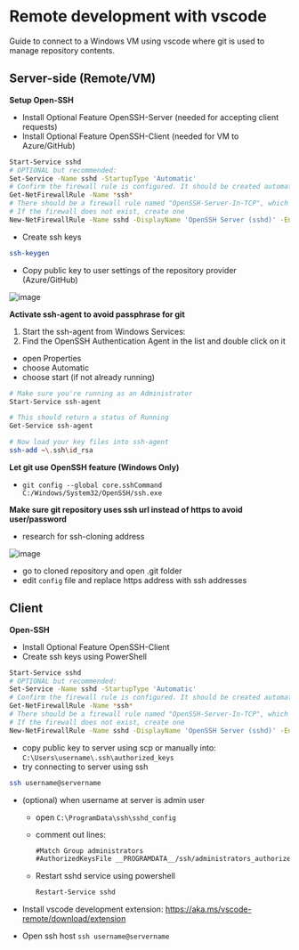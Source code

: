 # Remote development with vscode

Guide to connect to a Windows VM using vscode where git is used to manage repository contents.

## Server-side (Remote/VM)

**Setup Open-SSH**

- Install Optional Feature OpenSSH-Server (needed for accepting client requests)
- Install Optional Feature OpenSSH-Client (needed for VM to Azure/GitHub)

```bash
Start-Service sshd
# OPTIONAL but recommended:
Set-Service -Name sshd -StartupType 'Automatic'
# Confirm the firewall rule is configured. It should be created automatically by setup.
Get-NetFirewallRule -Name *ssh*
# There should be a firewall rule named "OpenSSH-Server-In-TCP", which should be enabled
# If the firewall does not exist, create one
New-NetFirewallRule -Name sshd -DisplayName 'OpenSSH Server (sshd)' -Enabled True -Direction Inbound -Protocol TCP -Action Allow -LocalPort 22
```

- Create ssh keys

```bash
ssh-keygen
```

- Copy public key to user settings of the repository provider (Azure/GitHub)

![image](https://user-images.githubusercontent.com/23473452/116811846-b2776c80-ab4b-11eb-9e2b-827cc6add8d3.png)


**Activate ssh-agent to avoid passphrase for git**

1. Start the ssh-agent from Windows Services:
2. Find the OpenSSH Authentication Agent in the list and double click on it
  - open Properties
  - choose Automatic
  - choose start (if not already running)

```bash
# Make sure you're running as an Administrator
Start-Service ssh-agent

# This should return a status of Running
Get-Service ssh-agent

# Now load your key files into ssh-agent
ssh-add ~\.ssh\id_rsa
```

**Let git use OpenSSH feature (Windows Only)**

- `git config --global core.sshCommand C:/Windows/System32/OpenSSH/ssh.exe`

**Make sure git repository uses ssh url instead of https to avoid user/password**

- research for ssh-cloning address

![image](https://user-images.githubusercontent.com/23473452/116811483-ece00a00-ab49-11eb-8a64-62dec81e15e3.png)

- go to cloned repository and open .git folder
- edit `config` file and replace https address with ssh addresses


## Client

**Open-SSH**

- Install Optional Feature OpenSSH-Client
- Create ssh keys using PowerShell

```bash
Start-Service sshd
# OPTIONAL but recommended:
Set-Service -Name sshd -StartupType 'Automatic'
# Confirm the firewall rule is configured. It should be created automatically by setup.
Get-NetFirewallRule -Name *ssh*
# There should be a firewall rule named "OpenSSH-Server-In-TCP", which should be enabled
# If the firewall does not exist, create one
New-NetFirewallRule -Name sshd -DisplayName 'OpenSSH Server (sshd)' -Enabled True -Direction Inbound -Protocol TCP -Action Allow -LocalPort 22
```

- copy public key to server using scp or manually into: `C:\Users\username\.ssh\authorized_keys`
- try connecting to server using ssh

```bash
ssh username@servername
```
- (optional) when username at server is admin user
  - open `C:\ProgramData\ssh\sshd_config`
  - comment out lines:
    
    ```txt
    #Match Group administrators
    #AuthorizedKeysFile __PROGRAMDATA__/ssh/administrators_authorized_keys
    ```
  - Restart sshd service using powershell

    ```bash
    Restart-Service sshd
    ```
    
- Install vscode development extension: https://aka.ms/vscode-remote/download/extension
- Open ssh host `ssh username@servername`
